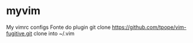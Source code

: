 # myvim
My vimrc configs
Fonte do plugin
git clone https://github.com/tpope/vim-fugitive.git
clone into ~/.vim
